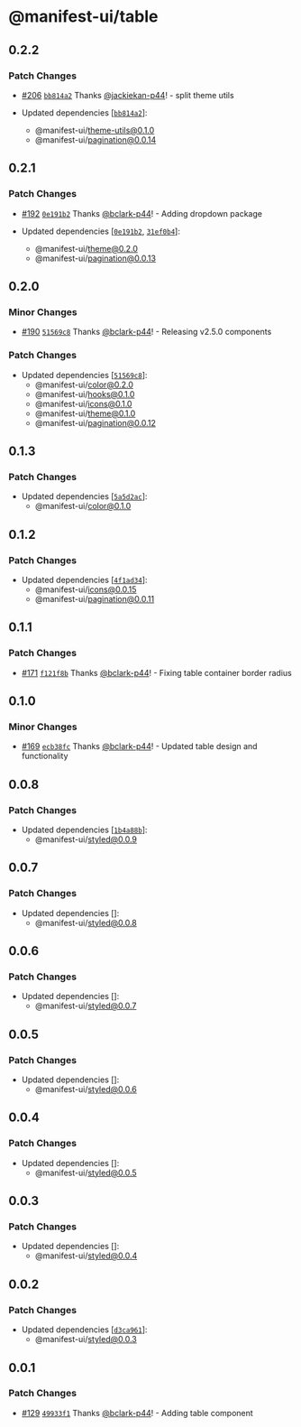 # @manifest-ui/table

## 0.2.2

### Patch Changes

- [#206](https://github.com/project44/manifest-ui/pull/206)
  [`bb814a2`](https://github.com/project44/manifest-ui/commit/bb814a2081e80f283074cc6b7103f24f377caf34)
  Thanks [@jackiekan-p44](https://github.com/jackiekan-p44)! - split theme utils

- Updated dependencies
  [[`bb814a2`](https://github.com/project44/manifest-ui/commit/bb814a2081e80f283074cc6b7103f24f377caf34)]:
  - @manifest-ui/theme-utils@0.1.0
  - @manifest-ui/pagination@0.0.14

## 0.2.1

### Patch Changes

- [#192](https://github.com/project44/manifest-ui/pull/192)
  [`0e191b2`](https://github.com/project44/manifest-ui/commit/0e191b2e173c1653ac0b5a70b18b6ecf99ded59d)
  Thanks [@bclark-p44](https://github.com/bclark-p44)! - Adding dropdown package

- Updated dependencies
  [[`0e191b2`](https://github.com/project44/manifest-ui/commit/0e191b2e173c1653ac0b5a70b18b6ecf99ded59d),
  [`31ef0b4`](https://github.com/project44/manifest-ui/commit/31ef0b4eb5f0119e6425c66bdf295d40b4463caa)]:
  - @manifest-ui/theme@0.2.0
  - @manifest-ui/pagination@0.0.13

## 0.2.0

### Minor Changes

- [#190](https://github.com/project44/manifest-ui/pull/190)
  [`51569c8`](https://github.com/project44/manifest-ui/commit/51569c80ae817503a1b16aec80b917f65fbd84fe)
  Thanks [@bclark-p44](https://github.com/bclark-p44)! - Releasing v2.5.0 components

### Patch Changes

- Updated dependencies
  [[`51569c8`](https://github.com/project44/manifest-ui/commit/51569c80ae817503a1b16aec80b917f65fbd84fe)]:
  - @manifest-ui/color@0.2.0
  - @manifest-ui/hooks@0.1.0
  - @manifest-ui/icons@0.1.0
  - @manifest-ui/theme@0.1.0
  - @manifest-ui/pagination@0.0.12

## 0.1.3

### Patch Changes

- Updated dependencies
  [[`5a5d2ac`](https://github.com/project44/manifest-ui/commit/5a5d2ac0d4ddb5d65a72acd4198460c998c65dff)]:
  - @manifest-ui/color@0.1.0

## 0.1.2

### Patch Changes

- Updated dependencies
  [[`4f1ad34`](https://github.com/project44/manifest-ui/commit/4f1ad34139a0a0bb4839d5aa3a2f499967da5949)]:
  - @manifest-ui/icons@0.0.15
  - @manifest-ui/pagination@0.0.11

## 0.1.1

### Patch Changes

- [#171](https://github.com/project44/manifest-ui/pull/171)
  [`f121f8b`](https://github.com/project44/manifest-ui/commit/f121f8b495c0adaf81df84c0664f8f6267a69ef2)
  Thanks [@bclark-p44](https://github.com/bclark-p44)! - Fixing table container border radius

## 0.1.0

### Minor Changes

- [#169](https://github.com/project44/manifest-ui/pull/169)
  [`ecb38fc`](https://github.com/project44/manifest-ui/commit/ecb38fc8d9fe71286dec3312182fe0f02407b13c)
  Thanks [@bclark-p44](https://github.com/bclark-p44)! - Updated table design and functionality

## 0.0.8

### Patch Changes

- Updated dependencies
  [[`1b4a88b`](https://github.com/project44/manifest-ui/commit/1b4a88b5cb40b4694feec637ff492a0d0a611c30)]:
  - @manifest-ui/styled@0.0.9

## 0.0.7

### Patch Changes

- Updated dependencies []:
  - @manifest-ui/styled@0.0.8

## 0.0.6

### Patch Changes

- Updated dependencies []:
  - @manifest-ui/styled@0.0.7

## 0.0.5

### Patch Changes

- Updated dependencies []:
  - @manifest-ui/styled@0.0.6

## 0.0.4

### Patch Changes

- Updated dependencies []:
  - @manifest-ui/styled@0.0.5

## 0.0.3

### Patch Changes

- Updated dependencies []:
  - @manifest-ui/styled@0.0.4

## 0.0.2

### Patch Changes

- Updated dependencies
  [[`d3ca961`](https://github.com/project44/manifest-ui/commit/d3ca961f66d0d696b332ea688d98fac2fdf025e5)]:
  - @manifest-ui/styled@0.0.3

## 0.0.1

### Patch Changes

- [#129](https://github.com/project44/manifest-ui/pull/129)
  [`49933f1`](https://github.com/project44/manifest-ui/commit/49933f19a88a4054018a2f251bdae9b8e6819aab)
  Thanks [@bclark-p44](https://github.com/bclark-p44)! - Adding table component
